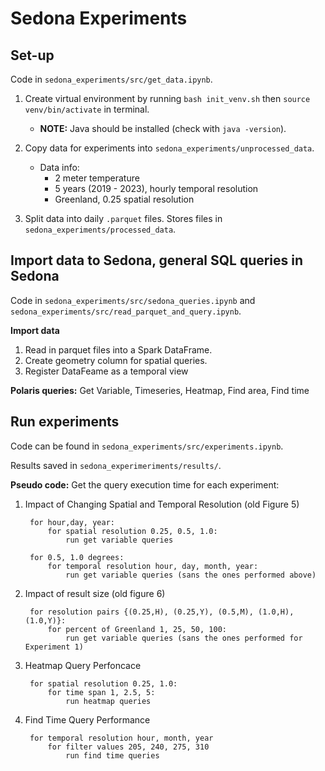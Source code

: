 # Sedona Experiments

## Set-up

Code in `sedona_experiments/src/get_data.ipynb`.

1. Create virtual environment by running `bash init_venv.sh` then `source venv/bin/activate` in terminal.
    * **NOTE:** Java should be installed (check with `java -version`).
2. Copy data for experiments into `sedona_experiments/unprocessed_data`.
    * Data info:
        * 2 meter temperature
        * 5 years (2019 - 2023), hourly temporal resolution
        * Greenland, 0.25 spatial resolution

3. Split data into daily `.parquet` files. Stores files in `sedona_experiments/processed_data`.

## Import data to Sedona, general SQL queries in Sedona

Code in `sedona_experiments/src/sedona_queries.ipynb` and `sedona_experiments/src/read_parquet_and_query.ipynb`.

**Import data**
1. Read in parquet files into a Spark DataFrame.
2. Create geometry column for spatial queries.
3. Register DataFeame as a temporal view

**Polaris queries:** Get Variable, Timeseries, Heatmap, Find area, Find time

## Run experiments

Code can be found in `sedona_experiments/src/experiments.ipynb`.

Results saved in `sedona_experimeriments/results/`.

**Pseudo code:** Get the query execution time for each experiment:

1. Impact of Changing Spatial and Temporal Resolution (old Figure 5)

        for hour,day, year:
            for spatial resolution 0.25, 0.5, 1.0:
                run get variable queries

        for 0.5, 1.0 degrees:
            for temporal resolution hour, day, month, year:
                run get variable queries (sans the ones performed above)

2. Impact of result size (old figure 6)

        for resolution pairs {(0.25,H), (0.25,Y), (0.5,M), (1.0,H), (1.0,Y)}:
            for percent of Greenland 1, 25, 50, 100:
                run get variable queries (sans the ones performed for Experiment 1)

3. Heatmap Query Perfoncace

        for spatial resolution 0.25, 1.0:
            for time span 1, 2.5, 5:
                run heatmap queries

4. Find Time Query Performance

        for temporal resolution hour, month, year
            for filter values 205, 240, 275, 310
                run find time queries